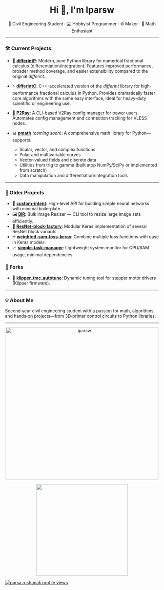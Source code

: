 <h1 align="center">Hi 👋, I'm Iparsw</h1>

<p align="center">
  🧠 Civil Engineering Student · 💻 Hobbyist Programmer · ⚙️ Maker · 📐 Math Enthusiast
</p>

---

### 🛠️ Current Projects:
* 📐 [**differintP**](https://github.com/iparsw/differintP):
  Modern, pure Python library for numerical fractional calculus (differentiation/integration).
  Features improved performance, broader method coverage, and easier extensibility compared to the original *differint*.

* ⚡ [**differintC**](https://github.com/iparsw/differintC):
  C++-accelerated version of the *differint* library for high-performance fractional calculus in Python.
  Provides dramatically faster core algorithms with the same easy interface, ideal for heavy-duty scientific or engineering use.

* 🚀 [**P2Ray**](https://github.com/iparsw/P2Ray): A CLI-based V2Ray config manager for power users.
  Automates config management and connection tracking for VLESS nodes.
  
* 📊 [**pmath**]() *(coming soon)*: A comprehensive math library for Python—supports:

  * Scalar, vector, and complex functions
  * Polar and multivariable curves
  * Vector‐valued fields and discrete data
  * Utilities from trig to gamma (built atop NumPy/SciPy or implemented from scratch)
  * Data manipulation and differentiation/integration tools

---

### 📂 Older Projects

- 🧠 [**custom-intent**](https://github.com/iparsw/custom-intent): High-level API for building simple neural networks with minimal boilerplate. 
- 🖼️ [**BIR**](https://github.com/iparsw/BIR): Bulk Image Resizer — CLI tool to resize large image sets efficiently.
- 🔁 [**ResNet-block-factory**](https://github.com/iparsw/ResNet-block-factory): Modular Keras implementation of several ResNet block variants.
- ➕ [**weighted-sum-loss-keras**](https://github.com/iparsw/weighted-sum-loss-keras): Combine multiple loss functions with ease in Keras models.
- 📈 [**simple-task-manager**](https://github.com/iparsw/simple-task-manager): Lightweight system monitor for CPU/RAM usage, minimal dependencies.

### 🍴 Forks

- 🔧 [**klipper_tmc_autotune**](https://github.com/iparsw/klipper_tmc_autotune): Dynamic tuning tool for stepper motor drivers (Klipper firmware).


---

### 💡 About Me

Second‑year civil engineering student with a passion for math, algorithms, and hands‑on projects—from 3D‑printer control circuits to Python libraries.

---
  
 
<p align="center">
  <img width=500 src='https://github-readme-stats.vercel.app/api?username=iparsw&theme=vue-dark&show_icons=true&hide_border=true&count_private=true' alt="iparsw" />
</p>

<p align="center">
    <img width=300 src='https://github-readme-stats.vercel.app/api/top-langs/?username=iparsw&theme=vue-dark&show_icons=true&hide_border=true&layout=compact' />
</p>

[![parsa roshanak profile views](https://u8views.com/api/v1/github/profiles/121400916/views/day-week-month-total-count.svg)](https://u8views.com/github/iparsw)
